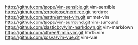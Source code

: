 https://github.com/tpope/vim-sensible.git vim-sensible
https://github.com/scrooloose/nerdtree.git nerdtree
https://github.com/mattn/emmet-vim.git emmet-vim
https://github.com/tpope/vim-surround.git vim-surround
https://github.com/plasticboy/vim-markdown.git vim-markdown
https://github.com/othree/html5.vim.git html5.vim
https://github.com/posva/vim-vue.git vim-vue
